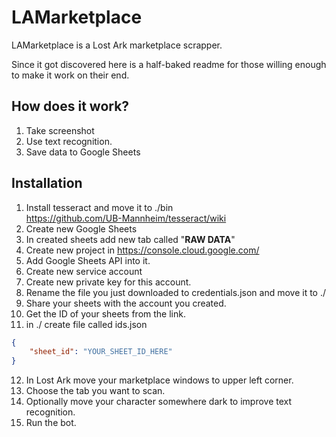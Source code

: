 # LAMarketplace
LAMarketplace is a Lost Ark marketplace scrapper.

Since it got discovered here is a half-baked readme for those willing enough to make it work on their end.

## How does it work?
1. Take screenshot
2. Use text recognition.
3. Save data to Google Sheets


## Installation
1. Install tesseract and move it to ./bin  
https://github.com/UB-Mannheim/tesseract/wiki
2. Create new Google Sheets
3. In created sheets add new tab called "**RAW DATA**"
4. Create new project in https://console.cloud.google.com/
5. Add Google Sheets API into it.
6. Create new service account
7. Create new private key for this account.
8. Rename the file you just downloaded to credentials.json and move it to ./
9. Share your sheets with the account you created.
10. Get the ID of your sheets from the link.
11. in ./ create file called ids.json
```json
{
    "sheet_id": "YOUR_SHEET_ID_HERE"
}
```
12. In Lost Ark move your marketplace windows to upper left corner.
13. Choose the tab you want to scan.
14. Optionally move your character somewhere dark to improve text recognition.
15. Run the bot.